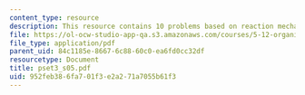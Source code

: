 ```yaml
---
content_type: resource
description: This resource contains 10 problems based on reaction mechanism.
file: https://ol-ocw-studio-app-qa.s3.amazonaws.com/courses/5-12-organic-chemistry-i-spring-2005/952feb386fa701f3e2a271a7055b61f3_pset3_s05.pdf
file_type: application/pdf
parent_uid: 84c1185e-8667-6c88-60c0-ea6fd0cc32df
resourcetype: Document
title: pset3_s05.pdf
uid: 952feb38-6fa7-01f3-e2a2-71a7055b61f3
---
```

